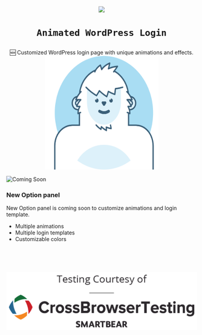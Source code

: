 <h1 align="center">
<img src="https://img.icons8.com/cute-clipart/64/000000/login-rounded-right.png"> 

`Animated WordPress Login` 

</h1>

<div align="center">
  
:new: Customized WordPress login page with unique animations and effects.
<br>
<img src="https://raw.githubusercontent.com/jimi008/Animated-WordPress-Login/master/public/img/plugin-header-logo.png" width="300" height="300">
  
</div>

![Coming Soon](https://img.icons8.com/color/100/000000/coming-soon.png)


### New Option panel 

New Option panel is coming soon to customize animations and login template. 

- Multiple animations
- Multiple login templates 
- Customizable colors

<br>
<br>
<br>

[![Courtesy](https://raw.githubusercontent.com/jimi008/Animated-WordPress-Login/master/CBT_OS-logo_2Color-V.png)](https://crossbrowsertesting.com/)
